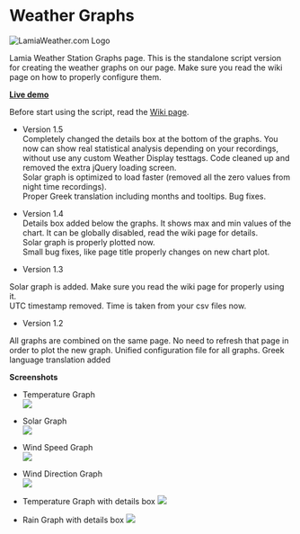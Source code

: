 # Weather Graphs  
![LamiaWeather.com Logo](http://www.lamiaweather.com/images/logo.png)  

Lamia Weather Station Graphs page. This is the standalone script version for creating the weather graphs on our page. Make sure
you read the wiki page on how to properly configure them.

<strong> <a href="http://www.euacosmos.com/weather/">Live demo</a> </strong>  

Before start using the script, read the <a href="https://github.com/Virtuosofriend/weathergraphs/wiki/"> Wiki page</a>.  

- Version 1.5  
Completely changed the details box at the bottom of the graphs. You now can show real statistical analysis depending on your recordings, without use any custom Weather Display testtags.
Code cleaned up and removed the extra jQuery loading screen.  
Solar graph is optimized to load faster (removed all the zero values from night time recordings).  
Proper Greek translation including months and tooltips.
Bug fixes.

- Version 1.4  
Details box added below the graphs. It shows max and min values of the chart. It can be globally disabled, read the wiki page for details.  
Solar graph is properly plotted now.  
Small bug fixes, like page title properly changes on new chart plot.  

- Version 1.3

Solar graph is added. Make sure you read the wiki page for properly using it.  
UTC timestamp removed. Time is taken from your csv files now.

- Version 1.2

All graphs are combined on the same page. No need to refresh that page in order to plot the new graph.
Unified configuration file for all graphs.
Greek language translation added

**Screenshots** 

- Temperature Graph  
![](http://www.euacosmos.com/vf/github/weathergraphs/graphs_screens/temp.jpg)  
- Solar Graph  
![](http://www.euacosmos.com/vf/github/weathergraphs/graphs_screens/solar.jpg)  
- Wind Speed Graph  
![](http://www.euacosmos.com/vf/github/weathergraphs/graphs_screens/wind.jpg)  
- Wind Direction Graph  
![](http://www.euacosmos.com/vf/github/weathergraphs/graphs_screens/winddir.jpg)

- Temperature Graph with details box
![](http://www.euacosmos.com/vf/github/weathergraphs/graphs_screens/newtemp.png)
- Rain Graph with details box
![](http://www.euacosmos.com/vf/github/weathergraphs/graphs_screens/newrain.png)
